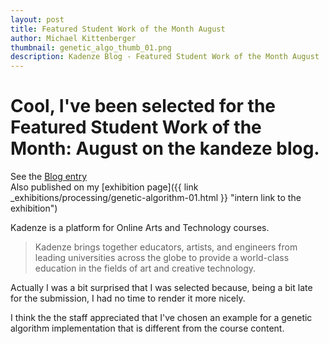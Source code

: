 ```yaml
---
layout: post
title: Featured Student Work of the Month August
author: Michael Kittenberger
thumbnail: genetic_algo_thumb_01.png
description: Kadenze Blog - Featured Student Work of the Month August
---
```

# Cool, I've been selected for the Featured Student Work of the Month: August on the kandeze blog.

See the [Blog entry](https://blog.kadenze.com/2016/09/02/featured-student-work-month-august/ "link to the kadenze blog")  
Also published on my [exhibition page]({{ link _exhibitions/processing/genetic-algorithm-01.html }} "intern link to the exhibition")

Kadenze is a platform for Online Arts and Technology courses.

>Kadenze brings together educators, artists, and engineers from leading universities across the globe to provide a world-class education in the fields of art and creative technology.

Actually I was a bit surprised that I was selected because, being a bit late for the submission, I had no time to render it more nicely.

I think the the staff appreciated that I've chosen an example for a genetic algorithm implementation that is different from
the course content.
